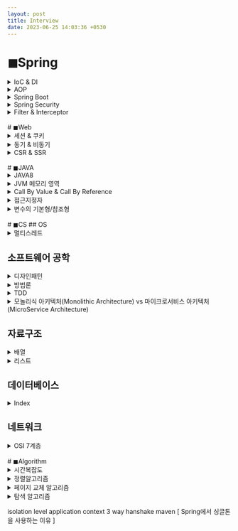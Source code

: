 ```yaml
---
layout: post
title: Interview
date: 2023-06-25 14:03:36 +0530
---
```


<!---------------------------------- Spring ---------------------------------->
# ◼Spring
<details markdown="1">
  <summary>IoC & DI</summary>
* IoC(제어의 역전)
  * 프로그램의 제어 흐름 구조가 뒤바뀌는 것
  * 객체에 대한 제어권이 개발자가 아닌 컨테이너에 넘어가면서 객체의 생성부터 생명주기 관리까지 모든 것을 컨테이너가 맡아서 하게되는데 이를 제어권의 흐름이 바뀌었다고 하여 제어의 역전, IoC라고 한다.
* DI(의존성 주입)
  * 어떤 객체가 사용하는 의존 객체를 직접 만들어 사용하지 않고 주입 받아 사용하는 방법
  * 의존성 주입 방식
    * **Field Injection** : 필드에 @Autowired 어노테이션을 붙여 의존 관계를 주입하는 방법
    * **Setter based Injection** : setter 메소드에 @Autowired 어노테이션을 붙여 의존 관계를 주입하는 방법
    * **Constructor based Injection** : 생성자를 통해 의존 관계를 주입하는 방법. 주입받는 객체가 변하지 않도록 강제할 수 있으며, 의존성의 <u>순환 참조</u>에 대한 예방이 가능하다.(순환 참조 : A가 B에 의존하고 B가 A에 의존하는 형태)
</details>

<details markdown="1">
  <summary>AOP</summary>
* 관점 지향 프로그래밍으로 어플리케이션을 관점이라는 논리적인 단위로 분리해 관리하는 개념이다. <u>소스 코드 상에서 다른 부분에 반복해서 사용되는 코드들을 모듈화</u>하여 비즈니스 로직에서 분리해 재사용하는 것이 AOP의 핵심이다. 로깅, 트랜잭션과 같은 기능 구현에 적합하다.
* 실행 시점 - @Aspect
  * **@Before** : 메소드의 호출전 기능 구행
  * **@After** : 메소드 결과에 관계없이 완료가 되면 기능 수행
  * **@AfterReturning** : 메소드가 성공적으로 결과값을 반환한 후 기능 수행
  * **@AfterThrowing** : 메소드의 예외 발생시 기능 수행
  * **@Around** : 메소드 실행 전후 기능 수행
</details>

<details markdown="1">
  <summary>Spring Boot</summary>
스프링 프레임워크의 생산성을 향상시키기 위해 만들어진 것으로 자동 구성을 통해 기본적인 설정들을 자동으로 처리해준다. 내장형 서버를 제공하기 때문에 웹 어플리케이션을 쉽게 실행/배포할 수 있다.
</details>

<details markdown="1">
  <summary>Spring Security</summary>
* 인증과 권한으로 어플리케이션 보안을 구성하여 보안에 관련된 많은 옵션을 제공해준다.
* 스프링 시큐리티는 filter 기반으로 동작한다.
</details>

<details markdown="1">
  <summary>Filter & Interceptor</summary>
* Filter와 Interceptor는 Servlet 단위에서 실행된다.
* 순서로 봤을 때, Filter가 먼저 실행되며 Interceptor가 이후에 실행된다.
  * Filter : Filter로 지정된 자원에 대하여 요청 내용을 체크하거나 응답 정보를 체크한다.
  * Interceptor : Controller 호출하기 전/후로 작업을 가로챈다.

  ![filter](https://user-images.githubusercontent.com/47884586/131785151-cc895c25-52e5-4cbe-aab9-eeceaccc6327.png)
</details>

<br>
<!---------------------------------- ◼Web ---------------------------------->
# ◼Web
<details markdown="1">
  <summary>세션 & 쿠키</summary>
세션과 쿠키는 HTTP의 비연결성(통신 이후 연결을 끊음)과 비상태성(통신 상태를 유지하지 못함)을 보완하기 위한 기술이다.
* 세션
  * 정보를 서버에 저장한다.
  * 정보가 서버에 저장되기 때문에 보안에 좋다.
  * 서버 메모리를 차지하기 때문에 서버 부하의 위험성을 고려해야 한다.
* 쿠키
  * 정보를 클라이언트에 저장한다.
  * 서버의 자원을 사용하지 않기 때무에 속도가 빠르다.
</details>

<details markdown="1">
  <summary>동기 & 비동기</summary>
* 동기 : 순차적으로 테스크를 수행한다. 서버에 응답을 받을 때 까지 대기한다.
* 비동기 : 병렬적으로 테스크를 수행한다. 서버로부터 응답을 대기하지 않고 다음 작업을 실행한다. 응답 대기 시간이 없고 다른 작업을 할 수 있기 때문에 자원을 효율적으로 사용할 수 있다.
</details>

<details markdown="1">
  <summary>CSR & SSR</summary>
* CSR(Client Side Rendering)
  * 클라이언트측에서 <u>렌더링</u>이 일어나는 구조
  * HTML, CSS와 모든 스크립트들을 한 번에 불러오기 때문에 로딩 속도가 SSR에 비해 느리다.
* SSR(Server Side Rendering)
  * 서버측에서 렌더링 작업을 마친 상태로 클라이언트에 전달하는 구조
  * 매번 서버에 요청하기 때문에 서버 자원 사용이 많다.
  
✔ <u>렌더링</u> : HTML 파일을 받아 브라우저에 뿌려주는 과정
</details>

<br>
<!---------------------------------- JAVA ---------------------------------->
# ◼JAVA
<details markdown="1">
  <summary>JAVA8</summary>
* 람다 표현식 : 식별자없이 실행가능한 함수, 익명 함수라고도 불린다. 메소드를 람다 표현식으로 표현하면 클래스를 만들고 객체를 생성하지 않아도 메소드를 사용할 수 있다.
* Stream : 컬렉션, 배열 등에 요소들을 하나씩 참조하며 반복적인 처리를 할 수 있는 기능이다.
* java.time 패키지 : LocalTime, LocalDate, LocalDateTime 클래스
</details>

<details markdown="1">
  <summary>JVM 메모리 영역</summary>
* **Class Loader**
  * 자바 컴파일러에 의해 생성된 클래스 파일을 Runtime Data Area에 로딩한다.
* **Runtime Data Area** : JVM 메모리 영역
  * Method Area : 클래스 파일을 읽어 클래스에 대한 정보를 저장한다.
  * Heap Area : 인스턴스가 생성되는 공간. new 연산자로 생성된 객체와 배열을 저장한다.(전역변수 포함)
  * Stack Area : 기본 자료형(int, float, char, byte, boolean 등)에 해당하는 지역변수 및 매개변수의 데이터 값이 저장된다.
  * PC Register : Thread가 생성될 때마다 생기는 공간
  * Native Method Stack : 자바 이외의 다른 언어에서 제공되는 메소드의 정보가 저장된다.
* **Execution Engine**
  * Class Loader가 Runtime Data Area에 불러온 바이트 코드를 실행한다.
* **Garbage Collector**
  * Heap Area에 생성된 객체 중 참조되지 않는 객체를 제거한다.
  * JVM이 OS에 메모리를 요청할 때 실행된다.
</details>

<details markdown="1">
  <summary>Call By Value & Call By Reference</summary>
* Call By Value : 함수의 인자를 전달할 때 값을 전달하는 방식
* Call By Reference : 함수의 인자를 전달할 때 주소를 전달하는 방식
</details>

<details markdown="1">
  <summary>접근지정자</summary>
* public : 어떠한 클래스에서도 접근이 가능하다.
* private : 같은  클래스 내에서만 접근이 가능하다.
* protected : 상속받은 클래스 또는 같은 패키지에서만 접근이 가능하다.
* default : 같은 패키지에서만 접근이 가능하다.
</details>

<details markdown="1">
  <summary>변수의 기본형/참조형</summary>
* 기본형(Primitive type)
  * 논리형 : boolean
  * 문자형 : char
  * 정수형 : byte, short, int, long
  * 실수형 : float, double
* 참조형(Reference type)
  * 배열(Array)
  * 열거(Enumeration)
  * 클래스(Class)
  * 인터페이스(Interface)
</details>

<br>
<!---------------------------------- CS ---------------------------------->
# ◼CS
## OS
<details markdown="1">
  <summary>멀티스레드</summary>
* 프로그램을 실행하게 되면 하나의 프로세스가 생성된다.
* 프로세스내에는 실제 작업을 수행하는 스레드가 존재한다.
* 모든 프로세스에는 하나 이상의 스레드가 존재하여 작업을 수행한다. 이 때, 하나의 프로세스 내에 두 개 이상의 스레드가 동시에 작업을 수행하는 것을 멀티 스레드라고 한다.
</details>

## 소프트웨어 공학
<details markdown="1">
  <summary>디자인패턴</summary>
소프트웨어 공학에서 객체간 응집도를 높이고 결합도를 낮추는 좋은 코드 설계를 위한 설계 패턴을 말한다. 이를 통해 생산성을 높이고 유지보수 비용을 절감시킬 수 있다.
* 디자인 패턴은 크게 3가지 유형으로 분류된다.
  * 생성 패턴
    * 프로토 타입 패턴 : 미리 만들어진 객체를 복사해서 객체를 생성하는 방식
    * 싱글톤 패턴 : 하나의 클래스 인스턴스만 생성하여 이에 대한 전역 접근을 제공하는 방식
  * 구조 패턴
    * 브릿지 패턴 : 추상화와 구현을 분리해 인터페이스와 구현의 결합도를 약화하는 방식
    * 데코레이터 패턴 : 기존 객체에 새로운 기능을 추가하거나 오버라이드 하는 방식 
  * 행동 패턴
    * 책임 연쇄 패턴 : Request를 바로 처리할 수 없을 경우 여러 객체를 사슬처럼 연결하고 요청을 해결할 객체를 만날 때까지 객체의 사슬을 따라 요청을 전달한다.
</details>

<details markdown="1">
  <summary>방법론</summary>
* 애자일 방법론(Agile)
  * 
* 폭포수 방법론(Waterfall)
  * 개발 단계가 한단계씩 순차적으로 진행된다.
  * 각 과정이 순차적으로 진행되기 때문에 이해하기가 쉽다.
  * 개발 도중 요구사항이 변경되었을 경우, 수정사항을 반영해 처음부터 진행하게 된다.(시간, 비용)
</details>

<details markdown="1">
  <summary>TDD</summary>
</details>

<details markdown="1">
  <summary>모놀리식 아키텍처(Monolithic Architecture) vs 마이크로서비스 아키텍처(MicroService Architecture)</summary>
* **모놀리식 아키텍처** : 소프트웨어의 모든 구성요소가 한 프로젝트에 통합 되어 있는 형태
  * 장점
    * 소규모 프로젝트에서는 합리적이고, 개발,빌드,배포,테스트가 용이하다.
  * 단점
    * 어플리케이션 구동시간이 늘어나고 빌드,배포 시간이 길어진다.
* **마이크로서비스 아키텍처** : 하나의 큰 애플리케이션이 여러 개의 작은 서비스 유닛으로 쪼개진 형태
  * 장점 
    * 독립적인 서비스로 배포가 빠르고 모놀리식보다 가볍다.
    * 각 서비스에 따라 개별적으로 서버를 나눌 수 있어 메모리 및 cpu 관리에 효율적이다.
  * 단점 
    * 서비스 간 호출 시 REST API 사용으로 인한 통신비용, Latency(지연시간)가 증가한다.
    * 서비스가 분산되어 있어 트랜잭션 관리, 장애 추적 및 테스트 등이 쉽지 않다.
</details>

## 자료구조
<details markdown="1">
  <summary>배열</summary>
</details>

<details markdown="1">
  <summary>리스트</summary>
</details>

## 데이터베이스
<details markdown="1">
  <summary>Index</summary>
* Index는 데이터의 검색 성능을 향상시켜주는 자료 구조이다.
* Index 원리
  * 테이블에는 <u>데이터의 주소</u>를 나타내는 ROWID(오라클 표기법)가 있다.
  * 테이블 A 컬럼의 인덱스를 생성하면 해당 컬럼과 ROWID로 구성된 인덱스 테이블이 생성된다.
  * A 컬럼을 조건으로 테이블을 조회하면 인덱스 테이블에 해당 ROWID를 참조해서 테이블 레코드의 값을 가져온다.
* Index를 사용하기 좋은 기준
  * WHERE 절이나 JOIN 조건시 자주 사용되는 컬럼
</details>

## 네트워크
<details markdown="1">
  <summary>OSI 7계층</summary>
* **물리 계층**
  * 전기, 기계, 기능적인 특성을 이용해 데이터를 전송한다.
  * 데이터 단위 : 0과 1로 이루어진 비트열

* **데이터 링크 계층**
  * 물리적인 연결을 통하여 인접한 두 장치 간의 신뢰성 있는 정보 전송을 담당(Point-To-Point 전송)
  * 데이터 단위 : 프레임(Frame)

* **네트워크 계층**
  * 데이터를 목적지까지 안전하고 빠르게 전달하는 라우팅 기능을 맡고 있다.
  * 데이터 단위 : 패킷(Packet)

* **전송 계층**
  * 종단 간 신뢰성 있고 정확한 데이터 전송을 담당한다.
  * 데이터 단위 : 세그먼트(Segment)

* **세션 계층**
  * 통신 장치 간 상호작용 및 동기화 제공

* **표현 계층**
  * 코드 간의 번역을 담당하여 사용자 시스템에서 데이터의 형식상 차이를 다루는 부담을 응용 계층으로부터 덜어 준다.
  * 인코딩이나 암호화 등의 동작이 이 계층에서 이루어진다.

* **응용 계층**
  * 응용 프로세스 간의 정보 교환을 담당
  * HTTP, FTP, SMTP, POP3, IMAP, Telnet 등과 같은 프로토콜이 있다.
  
</details>

<br>
<!---------------------------------- Algorithm ---------------------------------->
# ◼Algorithm
<details markdown="1">
  <summary>시간복잡도</summary>
* 시간 복잡도는 어떤 문제를 해결하는 알고리즘이 걸리는 시간을 의미한다.
* 시간 복잡도는 Big-O(빅-오) 표기를 이용해 정의할 수 있다.

```
- O(1) : 일정한 복잡도. 입력값이 증가하더라도 시간이 늘어나지 않는다.
- O(n) : 선형 복잡도. 입력값이 증가함에 따라 같은 비율로 증가한다.
- O(log n) : 로그 복잡도. Big-O 표기법중 O(1) 다음으로 빠른 시간 복잡도를 가진다.
- O(n log n) : 선형 로그형. n * log₂ n만큼의 수행 시간을 가진다.
- O(n²) : 2차 복잡도. 입력값이 증가함에 따라 시간이 n의 제곱수로 증가한다.
- O(2ⁿ) : 기하급수적 복잡도. Big-O 표기법 중 가장 느린 시간 복잡도를 가진다.
```

</details>

<details markdown="1">
  <summary>정렬알고리즘</summary>
* **버블 정렬(Bubble Sort)** : 인접한 두 원소를 비교해 서로 위치를 교환하는 방식의 정렬 알고리즘. 
  
  ※ 평균 및 최악의 경우 시간 복잡도 : <u>O(n^2)</u>
  ```

  ```
* **선택 정렬(Selection Sort)** : 주어진 리스트에서 최소값을 찾아 앞에 위치한 값과 교환하는 방식의 정렬 알고리즘. 최소값을 선택하는 과정을 반복해 정렬을 수행한다.

  ※ 평균 및 최악의 경우 시간 복잡도 : <u>O(n^2)</u>
  ```

  ```
* **삽입 정렬(Insertion Sort)** : 리스트를 정렬된 부분과 정렬되지 않은 부분으로 나누고 정렬되지 않은 부분의 값을 정렬된 부분에 삽입하는 방식으로 정렬을 수행한다. 작은 크기의 리스트나 정렬된 상태에서는 효과적이지만 최악의 경우 다른 알고리즘보다 성능이 떨어질 수 있다.

  ※ 평균 및 최악의 경우 시간 복잡도 : <u>O(n^2)</u>
  ```

  ```
* **퀵 정렬(Quick Sort)** : 리스트에서 하나의 요소를 기준으로 잡고, 기준보다 작은 값은 욎쪽으로, 큰 값은 오른쪽으로 분할하여 재귀적으로 정렬을 수행한다. 평균적으로 빠른 속도를 가지는 알고리즘 중 하나이지만 최악의 경우 성능이 떨어질 수 있다.

  ※ 평균 시간 복잡도 : <u>O(n log n)</u> / 최악의 경우 시간 복잡도 : <u>O(n^2)</u>
  ```

  ```
* **병합 정렬(Merge Sort)** : 리스트 절반으로 잘라 정렬하고, 정렬된 두 개의 리스틀 병합해 전체 리스트를 정렬한다. 안정적이면서 효율적인 알고리즘이지만 추가적인 메모리 공간이 필요하다는 단점이 있다.

  ※ 평균 및 최악의 경우 시간 복잡도 : <u>O(n log n)</u>
  ```

  ```
* **힙 정렬(Heap Sort)** : 완전 이진트리 구조를 활용하여 정렬을 수행한다. 주어진 리스트를 힙으로 만들고, 힙에서 최대값(또는 최소값)을 추출해 정렬된 순서로 배열한다.

  ※ 평균 및 최악의 경우 시간 복잡도 : <u>O(n log n)</u>
  ```

  ```
</details>

<details markdown="1">
  <summary>페이지 교체 알고리즘</summary>
* **FIFO(First In First Out)** : 가장 먼저 메모리에 올라온 페이지를 가장 먼저 내보내는 알고리즘
* **OPT(Optimal)** : 앞으로 가장 오랫동안 사용하지 않을 페이지를 교체하는 알고리즘
* **LRU(Least Recently Used)** : 가장 오랫동안 사용하지 않은 페이지를 교체하는 알고리즘
* **LFU(Least Frequently Used)** : 참조 횟수가 가장 적은 페이지를 교체하는 알고리즘
* **MFU(Most Frequently User)** : 참조 횟수가 가장 많은 페이지를 교체하는 알고리즘
</details>

<details markdown="1">
  <summary>탐색 알고리즘</summary>
* 순차 탐색(Sequential Search)
  * 정렬되지 않은 리스트의 항목들을 처음부터 마지막까지 하나씩 순차 검색하는 탐색 방법.
  * 데이터 집합의 크기가 커지면 최악의 경우 모든 원소를 확인해야하므로 효율성이 떨어진다.
  * 시간 복잡도 : O(n)
* 이진 탐색(Binary Search)
  * 정렬된 데이터 집합에서 사용할 수 있는 탐색 방법으로 원하는 값을 찾을 때가지 배열의 반을 쪼개어가며 탐색 범위를 좁혀나간다. 
  * 시간 복잡도 : O(log n)
* 색인 순차 탐색(Indexed Sequential Search)
  * 정렬되어 있는 자료에 대해 인덱스 테이블을 사용해 탐색 효율을 높이는 탐색 방법.
* 보간 탐색 방법
  * 정렬된 리스트에서 찾고자 하는 값의 위치를 예측하여 탐색하는 방법.

</details>



isolation level
application context
3 way hanshake 
maven
[ Spring에서 싱글톤을 사용하는 이유 ]